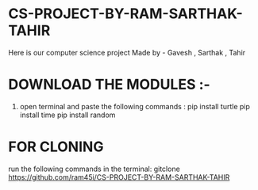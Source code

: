 # CS-PROJECT-BY-RAM-SARTHAK-TAHIR
Here is our computer science project 
Made by - Gavesh , Sarthak , Tahir 
# DOWNLOAD THE MODULES :-
1. open terminal and paste the following commands :
   pip install turtle
   pip install time
   pip install random
# FOR CLONING 
run the following commands in the terminal:
gitclone https://github.com/ram45i/CS-PROJECT-BY-RAM-SARTHAK-TAHIR
